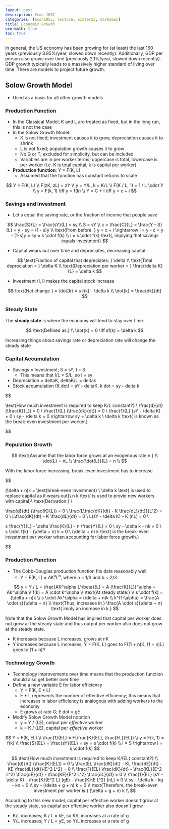 ```yaml
---
layout: post
description: Econ 105C
categories: [econ105c, lecture, winter23, markdown]
title: Economic Growth
use-math: true
toc: true
---
```


In general, the US economy has been growing for (at least) the last 160 years (previously 3.85%/year, slowed down recently). Additionally, GDP per person also grows over time (previously 2.1%/year, slowed down recently). GDP growth typically leads to a massively higher standard of living over time. There are models to project future growth.

## Solow Growth Model

- Used as a basis for all other growth models

### Production Function

- In the Classical Model, K and L are treated as fixed, but in the long run, this is not the case
- In the Solow Growth Model:
    - K is not fixed; investment causes it to grow, depreciation cuases it to shrink
    - L is not fixed; population growth causes it to grow
    - No G or T; excluded for simplicity, but can be included
    - Variables are in per worker terms; uppercase is total, lowercase is per worker (i.e. K is total capital, k is capital per worker)
- **Production function**: Y = F(K, L)
    - Assumed that the function has constant returns to scale

$$
Y = F(K, L) \\
F(zK, zL) = zY \\
y = Y/L, k = K/L \\
F(K / L, 1) = 1 / L \cdot Y \\
y = F(k, 1) \iff y = f(k) \\
Y = C + I \iff y = c + i
$$

### Savings and Investment

- Let s equal the saving rate, or the fraction of income that people save

$$
\frac{S}{L} = \frac{sY}{L} = sy \\
S = sY \\
c = \frac{C}{L} = \frac{Y - S}{L} = y - sy = (1 - s)y \\
\text{From before: } y = c + i \rightarrow i = y - c = y - (1-s)y = sy = s \cdot f(k) \\
i = s \cdot f(k) \text{, implying that savings equals investment}
$$


- Capital wears out over time and depreciates, decreasing capital

$$
\text{Fraction of capital that depreciates: } \delta \\
\text{Total depreciation = } \delta K \\
\text{Depreciation per worker = } \frac{\delta K}{L} = \delta k
$$

- Investment (I, i) makes the capital stock increase

$$
\text{Net change } = \dot{k} = s f(k) - \delta k \\
\dot{k} = \frac{dk}{dt}
$$

### Steady State

The **steady state** is where the economy will tend to stay over time.

$$
\text{Defined as:} \\
\dot{k} = 0 \iff sf(k) = \delta k
$$

Increasing things about savings rate or depreciation rate will change the steady state

### Capital Accumulation

- Savings = Investment; S = sY, I = S
    - This means that I/L = S/L, so i = sy
- Depreciation = deltaK, deltaK/L = deltak
- Stock accumulation (K dot) = sY - deltaK, k dot = sy - delta k

$$

\text{How much investment is required to keep K/L constant?} \\
\frac{d}{dt} (\frac{K}{L}) = 0 \\
\frac{1}{L} (\frac{dk}{dt}) = 0 \\
\frac{1}{L} (sY - \delta K) = 0 \\
sy - \delta k = 0 \rightarrow sy = \delta k \\ 
\delta k \text{ is known as the break-even investment per worker.}

$$

### Population Growth

$$
\text{Assume that the labor force grows at an exogenous rate n.} \\
\dot{L} = nL \\
\frac{\dot{L}}{L} = n \\
$$

With the labor force increasing, break-even investment has to increase.

$$

(\delta + n)k = \text{break-even investment} \\
\delta k \text{ is used to replace capital as it wears out}\\
n k \text{ is used to provie new workers with capital}\\
\text{Derivation:} \\

\frac{d}{dt} (\frac{K}{L}) = 0 \\
\frac{L\frac{dK}{dt} - K \frac{dL}{dt}}{L^2} = 0 \\
L\frac{dK}{dt} - K \frac{dL}{dt} = 0 \\
L(sY - \delta K) - K (nL) = 0 \\

s \frac{Y}{L} - \delta \frac{K}{L} - n \frac{Y}{L} = 0 \\
sy - \delta k - nk = 0 \\
s \cdot f(k) - (\delta + n) k = 0 \\
(\delta + n) k \text{ is the break-even investment per worker when accounting for labor force growth.}

$$

### Production Function

- The Cobb-Douglas production function fits data reasonably well
    - Y = F(K, L) = AK<sup>a</sup>L<sup>b</sup>, where a ~ 1/3 and b ~ 2/3

$$
y = Y / L = \frac{AK^\alpha L^\beta}{L} = A (\frac{K}{L})^\alpha = Ak^\alpha \\
f(k) = A \cdot k^\alpha \\
\text{At steady state:} \\
s \cdot f(k) = (\delta + n)k \\
s \cdot Ak^\alpha = (\delta + n)k \\
k^{1-\alpha} = \frac{A \cdot s}{\delta + n} \\
\text{Thus, increases in } \frac{A \cdot s}{\delta + n} \text{ imply an increase in k.}
$$

Note that the Solow Growth Model has implied that capital per worker does not grow at the steady state and thus output per worker also does not grow at the steady state.
- K increases because L increases; grows at nK
- Y increases because L increases; Y = F(K, L) goes to F((1 + n)K, (1 + n)L) goes to (1 + n)Y

### Technology Growth

- Technology improvements over time means that the production function should also get better over time
- Define a new variable E for labor efficiency
    - Y = F(K, E * L)
    - E * L represents the number of effective efficiency; this means that increases in labor efficiency is analogous with adding workers to the economy
    - E grows at rate G; E dot = gE
- Modify Solow Growth Model notation
    - y = Y / (LE), output per *effective* worker
    - k = K / (LE), capital per *effective* worker

$$
Y = F(K, EL) \\
\frac{1}{EL} = F(\frac{K}{EL}, \frac{EL}{EL}) \\
y = F(k, 1) = f(k) \\
\frac{S}{EL} = \frac{sY}{EL} = sy = s \cdot f(k) \\
I = S \rightarrow i = s \cdot f(k)
$$



$$
\text{How much investment is required to keep K/(EL) constant?} \\
\frac{d}{dt} (\frac{K}{EL}) = 0 \\
\frac{EL \frac{dK}{dt} - KL \frac{dE}{dt} - KE \frac{dL}{dt}}{E^2 L^2} = 0 \\
\frac{1}{EL} \frac{dK}{dt} - \frac{KL}{E^2 L^2} \frac{dE}{dt} - \frac{KE}{E^2 L^2} \frac{dL}{dt} = 0 \\
\frac{1}{EL} (sY - \delta K) - \frac{K}{E^2 L} (gE) - \frac{K}{E L^2} (nL) = 0 \\
sy - \delta k - kg - kn = 0 \\
sy - (\delta + g + n) k = 0 \\
\text{Therefore, the break-even investment per worker is } (\delta + g + n) k \\
$$

According to this new model, capital per effective worker doesn't grow at the steady state, so capital per effective worker also doesn't grow
- K/L increases; K / L = kE, so K/L increases at a rate of g
- Y/L increases; Y / L = yE, so Y/L increases at a rate of g